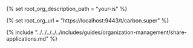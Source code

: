 {% set root_org_description_path = "your-is" %}

{% set root_org_url = "https://localhost:9443/t/carbon.super" %}

{% include "../../../../../includes/guides/organization-management/share-applications.md" %}

